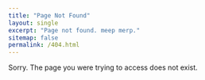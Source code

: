```yaml
---
title: "Page Not Found"
layout: single
excerpt: "Page not found. meep merp."
sitemap: false
permalink: /404.html
---
```


Sorry. The page you were trying to access does not exist. 

<script type="text/javascript">
  var GOOG_FIXURL_LANG = 'en';
  var GOOG_FIXURL_SITE = '{{ site.url }}'
</script>
<script type="text/javascript"
  src="//linkhelp.clients.google.com/tbproxy/lh/wm/fixurl.js">
</script>